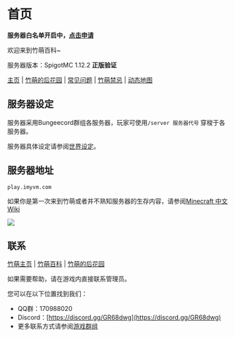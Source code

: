 # 首页

**服务器白名单开启中，**[**点击申请**](https://forms.office.com/Pages/ResponsePage.aspx?id=wUhacMO_9k66h6T5cWQiUpH3RNgFwWFFvK92BHrOejlUQjdSVkNJN0U2VkVLTUc4SFlHQkhQRjlETi4u)

欢迎来到竹萌百科~

服务器版本：SpigotMC 1.12.2 **正版验证**

[主页](https:/imyvm.com) \| [竹萌的后花园](https://discuss.imyvm.com) \| [常见问题](https://github.com/ImyvmCircle/wiki/tree/931b64b483ba549ff7c9e4dc51bf525bc6593927/start/常见问题.md) \| [竹萌禁忌](https://github.com/ImyvmCircle/wiki/tree/931b64b483ba549ff7c9e4dc51bf525bc6593927/start/竹萌禁忌.md) \| [动态地图](https:/map.imyvm.com)

## 服务器设定

服务器采用Bungeecord群组各服务器，玩家可使用`/server 服务器代号` 穿梭于各服务器。

服务器具体设定请参阅[世界设定](https://github.com/ImyvmCircle/wiki/tree/931b64b483ba549ff7c9e4dc51bf525bc6593927/start/世界设定.md)。

## 服务器地址

`play.imyvm.com`

如果你是第一次来到竹萌或者并不熟知服务器的生存内容，请参阅[Minecraft 中文 Wiki](http://minecraft-zh.gamepedia.com/教程)

![](https://minecraft-mp.com/banner-176439-5.png)

## 联系

[竹萌主页](https://imyvm.com) \| [竹萌百科](https://imyvm.com/wiki) \| [竹萌的后花园](https://discuss.imyvm.com)

如果需要帮助，请在游戏内直接联系管理员。

您可以在以下位置找到我们：

* QQ群：170988020
* Discord：[https://discord.gg/GR68dwg](https://discord.gg/GR68dwg)
* 更多联系方式请参阅[游戏群组](https://github.com/ImyvmCircle/wiki/tree/931b64b483ba549ff7c9e4dc51bf525bc6593927/start/游戏群组.md)


